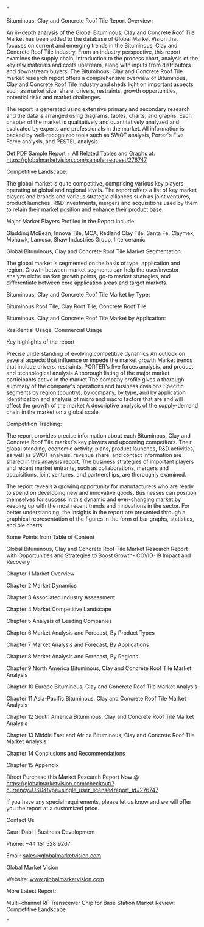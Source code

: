 "

Bituminous, Clay and Concrete Roof Tile Report Overview:

An in-depth analysis of the Global Bituminous, Clay and Concrete Roof Tile Market has been added to the database of Global Market Vision that focuses on current and emerging trends in the Bituminous, Clay and Concrete Roof Tile industry. From an industry perspective, this report examines the supply chain, introduction to the process chart, analysis of the key raw materials and costs upstream, along with inputs from distributors and downstream buyers. The Bituminous, Clay and Concrete Roof Tile market research report offers a comprehensive overview of Bituminous, Clay and Concrete Roof Tile industry and sheds light on important aspects such as market size, share, drivers, restraints, growth opportunities, potential risks and market challenges.

The report is generated using extensive primary and secondary research and the data is arranged using diagrams, tables, charts, and graphs. Each chapter of the market is qualitatively and quantitatively analyzed and evaluated by experts and professionals in the market. All information is backed by well-recognized tools such as SWOT analysis, Porter's Five Force analysis, and PESTEL analysis.

Get PDF Sample Report + All Related Tables and Graphs at: https://globalmarketvision.com/sample_request/276747

Competitive Landscape:

The global market is quite competitive, comprising various key players operating at global and regional levels. The report offers a list of key market players and brands and various strategic alliances such as joint ventures, product launches, R&D investments, mergers and acquisitions used by them to retain their market position and enhance their product base.

Major Market Players Profiled in the Report include:

Gladding McBean, Innova Tile, MCA, Redland Clay Tile, Santa Fe, Claymex, Mohawk, Lamosa, Shaw Industries Group, Interceramic

Global Bituminous, Clay and Concrete Roof Tile Market Segmentation:

The global market is segmented on the basis of type, application and region. Growth between market segments can help the user/investor analyze niche market growth points, go-to market strategies, and differentiate between core application areas and target markets.

Bituminous, Clay and Concrete Roof Tile Market by Type:

Bituminous Roof Tile, Clay Roof Tile, Concrete Roof Tile

Bituminous, Clay and Concrete Roof Tile Market by Application:

Residential Usage, Commercial Usage

Key highlights of the report

Precise understanding of evolving competitive dynamics
An outlook on several aspects that influence or impede the market growth
Market trends that include drivers, restraints, PORTER's five forces analysis, and product and technological analysis
A thorough listing of the major market participants active in the market
The company profile gives a thorough summary of the company's operations and business divisions
Specific segments by region (country), by company, by type, and by application
Identification and analysis of micro and macro factors that are and will affect the growth of the market
A descriptive analysis of the supply-demand chain in the market on a global scale.

Competition Tracking:

The report provides precise information about each Bituminous, Clay and Concrete Roof Tile market's key players and upcoming competitors. Their global standing, economic activity, plans, product launches, R&D activities, as well as SWOT analysis, revenue share, and contact information are shared in this analysis report. The business strategies of important players and recent market entrants, such as collaborations, mergers and acquisitions, joint ventures, and partnerships, are thoroughly examined.

The report reveals a growing opportunity for manufacturers who are ready to spend on developing new and innovative goods. Businesses can position themselves for success in this dynamic and ever-changing market by keeping up with the most recent trends and innovations in the sector. For better understanding, the insights in the report are presented through a graphical representation of the figures in the form of bar graphs, statistics, and pie charts.

Some Points from Table of Content

Global Bituminous, Clay and Concrete Roof Tile Market Research Report with Opportunities and Strategies to Boost Growth- COVID-19 Impact and Recovery

Chapter 1 Market Overview

Chapter 2 Market Dynamics

Chapter 3 Associated Industry Assessment

Chapter 4 Market Competitive Landscape

Chapter 5 Analysis of Leading Companies

Chapter 6 Market Analysis and Forecast, By Product Types

Chapter 7 Market Analysis and Forecast, By Applications

Chapter 8 Market Analysis and Forecast, By Regions

Chapter 9 North America Bituminous, Clay and Concrete Roof Tile Market Analysis

Chapter 10 Europe Bituminous, Clay and Concrete Roof Tile Market Analysis

Chapter 11 Asia-Pacific Bituminous, Clay and Concrete Roof Tile Market Analysis

Chapter 12 South America Bituminous, Clay and Concrete Roof Tile Market Analysis

Chapter 13 Middle East and Africa Bituminous, Clay and Concrete Roof Tile Market Analysis

Chapter 14 Conclusions and Recommendations

Chapter 15 Appendix

Direct Purchase this Market Research Report Now @ https://globalmarketvision.com/checkout/?currency=USD&type=single_user_license&report_id=276747

If you have any special requirements, please let us know and we will offer you the report at a customized price.

Contact Us

Gauri Dabi | Business Development

Phone: +44 151 528 9267

Email: sales@globalmarketvision.com

Global Market Vision

Website: www.globalmarketvision.com




More Latest Report:

Multi-channel RF Transceiver Chip for Base Station Market Review: Competitive Landscape

"
